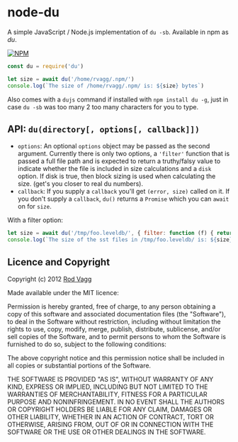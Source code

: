 # node-du

A simple JavaScript / Node.js implementation of `du -sb`. Available in npm as *du*.

[![NPM](https://nodei.co/npm/du.svg)](https://nodei.co/npm/du/)

```js
const du = require('du')

let size = await du('/home/rvagg/.npm/')
console.log(`The size of /home/rvagg/.npm/ is: ${size} bytes`)
```

Also comes with a `dujs` command if installed with `npm install du -g`, just in case `du -sb` was too many 2 too many characters for you to type.

## API: `du(directory[, options[, callback]])`

* `options`: An optional `options` object may be passed as the second argument. Currently there is only two options, a `'filter'` function that is passed a full file path and is expected to return a truthy/falsy value to indicate whether the file is included in size calculations and a `disk` option. If disk is true, then block sizing is used when calculating the size. (get's you closer to real du numbers).
* `callback`: If you supply a `callback` you'll get `(error, size)` called on it. If you don't supply a `callback`, `du()` returns a `Promise` which you can `await` on for `size`.

With a filter option:

```js
let size = await du('/tmp/foo.leveldb/', { filter: function (f) { return /\.sst$/.test(f) } })
console.log(`The size of the sst files in /tmp/foo.leveldb/ is: ${size} bytes`)
```

## Licence and Copyright

Copyright (c) 2012 [Rod Vagg](https://github.com/rvagg)

Made available under the MIT licence:

Permission is hereby granted, free of charge, to any person obtaining a copy
of this software and associated documentation files (the "Software"), to deal
in the Software without restriction, including without limitation the rights
to use, copy, modify, merge, publish, distribute, sublicense, and/or sell
copies of the Software, and to permit persons to whom the Software is furnished
to do so, subject to the following conditions:

The above copyright notice and this permission notice shall be included in all
copies or substantial portions of the Software.

THE SOFTWARE IS PROVIDED "AS IS", WITHOUT WARRANTY OF ANY KIND, EXPRESS OR
IMPLIED, INCLUDING BUT NOT LIMITED TO THE WARRANTIES OF MERCHANTABILITY,
FITNESS FOR A PARTICULAR PURPOSE AND NONINFRINGEMENT. IN NO EVENT SHALL THE
AUTHORS OR COPYRIGHT HOLDERS BE LIABLE FOR ANY CLAIM, DAMAGES OR OTHER
LIABILITY, WHETHER IN AN ACTION OF CONTRACT, TORT OR OTHERWISE, ARISING FROM,
OUT OF OR IN CONNECTION WITH THE SOFTWARE OR THE USE OR OTHER DEALINGS IN THE
SOFTWARE.
